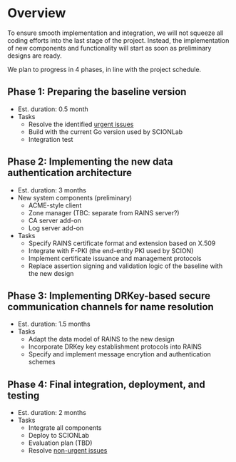 # Overview

To ensure smooth implementation and integration, we will not squeeze all coding efforts into the last stage of the project. Instead, the implementation of new components and functionality will start as soon as preliminary designs are ready.

We plan to progress in 4 phases, in line with the project schedule.

## Phase 1: Preparing the baseline version

- Est. duration: 0.5 month
- Tasks
  - Resolve the identified [urgent issues](./issue_tracking.md)
  - Build with the current Go version used by SCIONLab
  - Integration test

## Phase 2: Implementing the new data authentication architecture

- Est. duration: 3 months
- New system components (preliminary)
  - ACME-style client
  - Zone manager (TBC: separate from RAINS server?)
  - CA server add-on
  - Log server add-on
- Tasks
  - Specify RAINS certificate format and extension based on X.509
  - Integrate with F-PKI (the end-entity PKI used by SCION)
  - Implement certificate issuance and management protocols
  - Replace assertion signing and validation logic of the baseline with the new design

## Phase 3: Implementing DRKey-based secure communication channels for name resolution

- Est. duration: 1.5 months
- Tasks
  - Adapt the data model of RAINS to the new design
  - Incorporate DRKey key establishment protocols into RAINS 
  - Specify and implement message encrytion and authentication schemes

## Phase 4: Final integration, deployment, and testing

- Est. duration: 2 months
- Tasks
  - Integrate all components
  - Deploy to SCIONLab
  - Evaluation plan (TBD)
  - Resolve [non-urgent issues](./issue_tracking.md)
